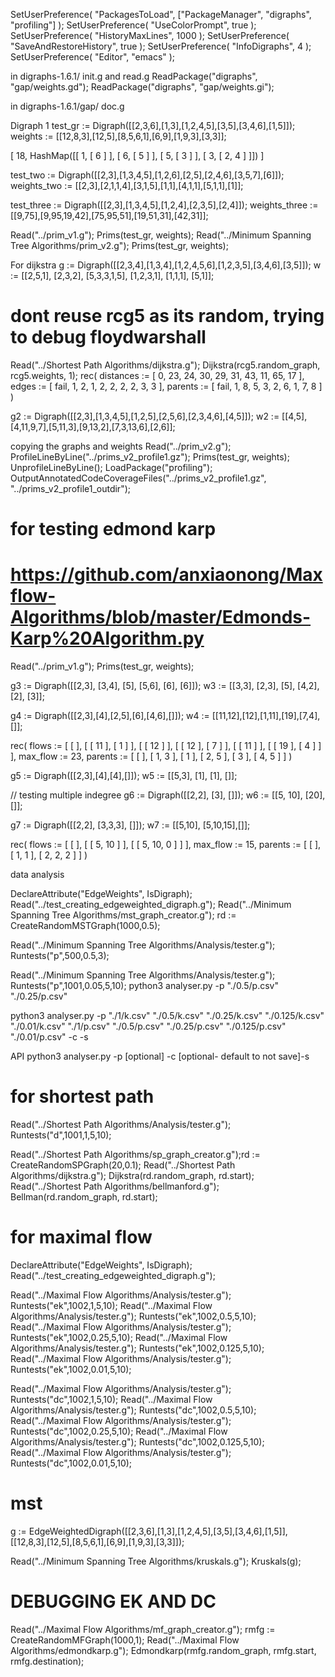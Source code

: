 SetUserPreference( "PackagesToLoad", ["PackageManager", "digraphs", "profiling"] );
SetUserPreference( "UseColorPrompt", true );
SetUserPreference( "HistoryMaxLines", 1000 );
SetUserPreference( "SaveAndRestoreHistory", true );
SetUserPreference( "InfoDigraphs", 4 );
SetUserPreference( "Editor", "emacs" );

in digraphs-1.6.1/ init.g and read.g
ReadPackage("digraphs", "gap/weights.gd"); 
ReadPackage("digraphs", "gap/weights.gi");

in digraphs-1.6.1/gap/ doc.g

Digraph 1
test_gr := Digraph([[2,3,6],[1,3],[1,2,4,5],[3,5],[3,4,6],[1,5]]); 
weights := [[12,8,3],[12,5],[8,5,6,1],[6,9],[1,9,3],[3,3]];  

[ 18, HashMap([[ 1, [ 6 ] ], [ 6, [ 5 ] ], [ 5, [ 3 ] ], [ 3, [ 2, 4 ] ]]) ]



test_two := Digraph([[2,3],[1,3,4,5],[1,2,6],[2,5],[2,4,6],[3,5,7],[6]]);
weights_two := [[2,3],[2,1,1,4],[3,1,5],[1,1],[4,1,1],[5,1,1],[1]]; 


test_three := Digraph([[2,3],[1,3,4,5],[1,2,4],[2,3,5],[2,4]]);
weights_three := [[9,75],[9,95,19,42],[75,95,51],[19,51,31],[42,31]];


Read("../prim_v1.g"); Prims(test_gr, weights); 
Read("../Minimum Spanning Tree Algorithms/prim_v2.g"); Prims(test_gr, weights); 




For dijkstra
g := Digraph([[2,3,4],[1,3,4],[1,2,4,5,6],[1,2,3,5],[3,4,6],[3,5]]);
w := [[2,5,1], [2,3,2], [5,3,3,1,5], [1,2,3,1], [1,1,1], [5,1]];


# dont reuse rcg5 as its random, trying to debug floydwarshall
Read("../Shortest Path Algorithms/dijkstra.g"); Dijkstra(rcg5.random_graph, rcg5.weights, 1);
rec( distances := [ 0, 23, 24, 30, 29, 31, 43, 11, 65, 17 ], 
  edges := [ fail, 1, 2, 1, 2, 2, 2, 2, 3, 3 ], parents := [ fail, 1, 8, 5, 3, 2, 6, 1, 7, 8 ] )

<!-- https://www.scaler.com/topics/data-structures/dijkstra-algorithm/ -->
g2 := Digraph([[2,3],[1,3,4,5],[1,2,5],[2,5,6],[2,3,4,6],[4,5]]);
w2 := [[4,5],[4,11,9,7],[5,11,3],[9,13,2],[7,3,13,6],[2,6]]; 

<!-- expect 
rec( distances := [ 0, 4, 5, 13, 8, 14 ], edges := [ -1, 1, 2, 3, 3, 4 ], parents := [ -1, 1, 1, 2, 3, 5 ] ) -->

copying the graphs and weights
Read("../prim_v2.g");
ProfileLineByLine("../prims_v2_profile1.gz"); Prims(test_gr, weights); UnprofileLineByLine();
LoadPackage("profiling");
OutputAnnotatedCodeCoverageFiles("../prims_v2_profile1.gz", "../prims_v2_profile1_outdir");



# for testing edmond karp 
# https://github.com/anxiaonong/Maxflow-Algorithms/blob/master/Edmonds-Karp%20Algorithm.py

<!-- https://github.com/anxiaonong/Maxflow-Algorithms -->

Read("../prim_v1.g"); Prims(test_gr, weights); 

g3 := Digraph([[2,3], [3,4], [5], [5,6], [6], [6]]);
w3 := [[3,3], [2,3], [5], [4,2], [2], [3]];


g4 := Digraph([[2,3],[4],[2,5],[6],[4,6],[]]);
w4 := [[11,12],[12],[1,11],[19],[7,4],[]];

rec( flows := [ [  ], [ [ 11 ], [ 1 ] ], [ [ 12 ] ], [ [ 12 ], [ 7 ] ], [ [ 11 ] ], 
      [ [ 19 ], [ 4 ] ] ], max_flow := 23, 
  parents := [ [  ], [ 1, 3 ], [ 1 ], [ 2, 5 ], [ 3 ], [ 4, 5 ] ] )

g5 := Digraph([[2,3],[4],[4],[]]);
w5 := [[5,3], [1], [1], []];


// testing multiple indegree
g6 := Digraph([[2,2], [3], []]);
w6 := [[5, 10], [20], []];

g7 := Digraph([[2,2], [3,3,3], []]);
w7 := [[5,10], [5,10,15],[]];

rec( flows := [ [  ], [ [ 5, 10 ] ], [ [ 5, 10, 0 ] ] ], max_flow := 15, 
  parents := [ [  ], [ 1, 1 ], [ 2, 2, 2 ] ] )

<!-- https://www.quora.com/Why-does-Dinics-algorithm-work-in-O-V-2-*-E-while-Edmonds-Karp-works-in-O-V-*-E-2 -->



data analysis

DeclareAttribute("EdgeWeights", IsDigraph);
Read("../test_creating_edgeweighted_digraph.g");
Read("../Minimum Spanning Tree Algorithms/mst_graph_creator.g");
rd := CreateRandomMSTGraph(1000,0.5);
<!-- Read("../Minimum Spanning Tree Algorithms/Analysis/p.g"); Prims(rd); -->


Read("../Minimum Spanning Tree Algorithms/Analysis/tester.g"); Runtests("p",500,0.5,3);


Read("../Minimum Spanning Tree Algorithms/Analysis/tester.g"); Runtests("p",1001,0.05,5,10);
python3 analyser.py -p "./0.5/p.csv" "./0.25/p.csv"


python3 analyser.py -p "./1/k.csv" "./0.5/k.csv" "./0.25/k.csv" "./0.125/k.csv" "./0.01/k.csv" "./1/p.csv" "./0.5/p.csv" "./0.25/p.csv" "./0.125/p.csv" "./0.01/p.csv" -c -s



API 
python3 analyser.py -p <paths to all the csv of one algo> [optional] -c <path to other csvs of other algo to compare> [optional- default to not save]-s <save graph>


 # for shortest path
Read("../Shortest Path Algorithms/Analysis/tester.g"); Runtests("d",1001,1,5,10);

 Read("../Shortest Path Algorithms/sp_graph_creator.g");rd := CreateRandomSPGraph(20,0.1);
 Read("../Shortest Path Algorithms/dijkstra.g"); Dijkstra(rd.random_graph, rd.start);
 Read("../Shortest Path Algorithms/bellmanford.g"); Bellman(rd.random_graph, rd.start);


 # for maximal flow

DeclareAttribute("EdgeWeights", IsDigraph);
Read("../test_creating_edgeweighted_digraph.g");

Read("../Maximal Flow Algorithms/Analysis/tester.g"); Runtests("ek",1002,1,5,10);
Read("../Maximal Flow Algorithms/Analysis/tester.g"); Runtests("ek",1002,0.5,5,10);
Read("../Maximal Flow Algorithms/Analysis/tester.g"); Runtests("ek",1002,0.25,5,10);
Read("../Maximal Flow Algorithms/Analysis/tester.g"); Runtests("ek",1002,0.125,5,10);
Read("../Maximal Flow Algorithms/Analysis/tester.g"); Runtests("ek",1002,0.01,5,10);

Read("../Maximal Flow Algorithms/Analysis/tester.g"); Runtests("dc",1002,1,5,10);
Read("../Maximal Flow Algorithms/Analysis/tester.g"); Runtests("dc",1002,0.5,5,10);
Read("../Maximal Flow Algorithms/Analysis/tester.g"); Runtests("dc",1002,0.25,5,10);
Read("../Maximal Flow Algorithms/Analysis/tester.g"); Runtests("dc",1002,0.125,5,10);
Read("../Maximal Flow Algorithms/Analysis/tester.g"); Runtests("dc",1002,0.01,5,10);



# mst 
g := EdgeWeightedDigraph([[2,3,6],[1,3],[1,2,4,5],[3,5],[3,4,6],[1,5]], [[12,8,3],[12,5],[8,5,6,1],[6,9],[1,9,3],[3,3]]);

Read("../Minimum Spanning Tree Algorithms/kruskals.g"); Kruskals(g); 


# DEBUGGING EK AND DC
Read("../Maximal Flow Algorithms/mf_graph_creator.g"); rmfg := CreateRandomMFGraph(1000,1);
Read("../Maximal Flow Algorithms/edmondkarp.g"); Edmondkarp(rmfg.random_graph, rmfg.start, rmfg.destination);